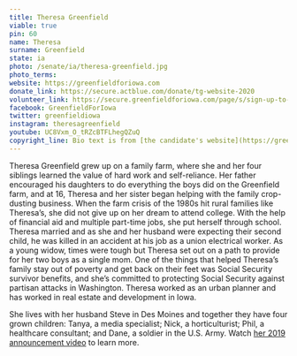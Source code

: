 ```yaml
---
title: Theresa Greenfield
viable: true
pin: 60
name: Theresa
surname: Greenfield
state: ia
photo: /senate/ia/theresa-greenfield.jpg
photo_terms: 
website: https://greenfieldforiowa.com
donate_link: https://secure.actblue.com/donate/tg-website-2020
volunteer_link: https://secure.greenfieldforiowa.com/page/s/sign-up-to-volunteer
facebook: GreenfieldForIowa
twitter: greenfieldiowa
instagram: theresagreenfield
youtube: UC8Vxm_O_tRZcBTFLhegQZuQ
copyright_line: Bio text is from [the candidate's website](https://greenfieldforiowa.com/about/) and may be &copy; Theresa Greenfield for Iowa.
---
```

Theresa Greenfield grew up on a family farm, where she and her four siblings learned the value of hard work and self-reliance. Her father encouraged his daughters to do everything the boys did on the Greenfield farm, and at 16, Theresa and her sister began helping with the family crop-dusting business. When the farm crisis of the 1980s hit rural families like Theresa’s, she did not give up on her dream to attend college. With the help of financial aid and multiple part-time jobs, she put herself through school. Theresa married and as she and her husband were expecting their second child, he was killed in an accident at his job as a union electrical worker. As a young widow, times were tough but Theresa set out on a path to provide for her two boys as a single mom. One of the things that helped Theresa’s family stay out of poverty and get back on their feet was Social Security survivor benefits, and she’s committed to protecting Social Security against partisan attacks in Washington. Theresa worked as an urban planner and has worked in real estate and development in Iowa.

She lives with her husband Steve in Des Moines and together they have four grown children: Tanya, a media specialist; Nick, a horticulturist; Phil, a healthcare consultant; and Dane, a soldier in the U.S. Army. Watch [her 2019 announcement video](https://www.youtube.com/watch?v=og0x5FR68oM) to learn more.
